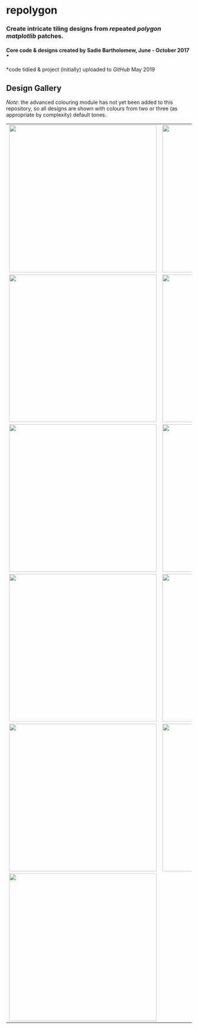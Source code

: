 # repolygon

### Create intricate tiling designs from *re*peated *polygon* *matplotlib* patches.

#### Core code & designs created by Sadie Bartholomew, June - October 2017 *

\*code tidied & project (initially) uploaded to *GitHub* May 2019

## Design Gallery

*Note*: the advanced colouring module has not yet been added to this repository,
so all designs are shown with colours from two or three (as appropriate by
complexity) default tones.

|            |    |
:-------------------------:|:-------------------------:
<img src="https://raw.githubusercontent.com/sadielbartholomew/creative-mini-projects/master/repolygon/designs/repolygon_design_1.png" width="400" height="400">  |  <img src="https://raw.githubusercontent.com/sadielbartholomew/creative-mini-projects/master/repolygon/designs/repolygon_design_2.png" width="400" height="400">
<img src="https://raw.githubusercontent.com/sadielbartholomew/creative-mini-projects/master/repolygon/designs/repolygon_design_3.png" width="400" height="400">  | <img src="https://raw.githubusercontent.com/sadielbartholomew/creative-mini-projects/master/repolygon/designs/repolygon_design_4.png" width="400" height="400">
<img src="https://raw.githubusercontent.com/sadielbartholomew/creative-mini-projects/master/repolygon/designs/repolygon_design_5.png" width="400" height="400">  |  <img src="https://raw.githubusercontent.com/sadielbartholomew/creative-mini-projects/master/repolygon/designs/repolygon_design_6.png" width="400" height="400">
<img src="https://raw.githubusercontent.com/sadielbartholomew/creative-mini-projects/master/repolygon/designs/repolygon_design_7.png" width="400" height="400">  |  <img src="https://raw.githubusercontent.com/sadielbartholomew/creative-mini-projects/master/repolygon/designs/repolygon_design_8.png" width="400" height="400">
<img src="https://raw.githubusercontent.com/sadielbartholomew/creative-mini-projects/master/repolygon/designs/repolygon_design_9.png" width="400" height="400">  | <img src="https://raw.githubusercontent.com/sadielbartholomew/creative-mini-projects/master/repolygon/designs/repolygon_design_10.png" width="400" height="400">
<img src="https://raw.githubusercontent.com/sadielbartholomew/creative-mini-projects/master/repolygon/designs/repolygon_design_11.png" width="400" height="400">  |
